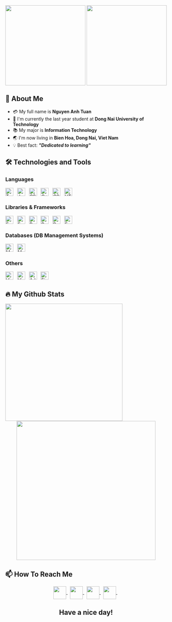 
<div align="center">
  <img align="center" height="250px" src="https://user-images.githubusercontent.com/66428255/192133748-59376ad2-526c-4089-a3b5-d0fbb9d6c478.gif" />
  <img align="center" height="250px" src="https://user-images.githubusercontent.com/73085770/190730412-f5a40d94-37c0-4418-bc7d-7932796953db.gif" />
</div>


## 👋 About Me
- :credit_card: My full name is **Nguyen Anh Tuan**
- :school: I'm currently the last year student at **Dong Nai University of Technology**
- :books: My major is **Information Technology**
- :earth_asia: I'm now living in **Bien Hoa, Dong Nai, Viet Nam**
- :bulb: Best fact: **_"Dedicated to learning"_** 


## 🛠 Technologies and Tools
<!-- LANGUAGES -->
### Languages
  <span><img src="https://img.shields.io/badge/TypeScript-007ACC?style=for-the-badge&logo=typescript&logoColor=white" title="Typescript" height="25" /></span>
  &nbsp;
  <span><img src="https://img.shields.io/badge/JavaScript-323330?style=for-the-badge&logo=javascript&logoColor=F7DF1E" alt="Javascript logo" title="Javascript" height="25" /></span>
  &nbsp;
  <span><img src="https://img.shields.io/badge/C%23-239120?style=for-the-badge&logo=csharp&logoColor=white" alt="CSharp logo" title="CSharp" height="25" /></span>
  &nbsp;
  <span><img src="https://img.shields.io/badge/C%2B%2B-00599C?style=for-the-badge&logo=c%2B%2B&logoColor=white" alt="C++ logo" title="C++" height="25" /></span>
  &nbsp;
  <span><img src="https://img.shields.io/badge/CSS3-1572B6?style=for-the-badge&logo=css3&logoColor=white" alt="CSS3 logo" title="CSS3" height="25" /></span>
  &nbsp;
  <span><img src="https://img.shields.io/badge/HTML5-E34F26?style=for-the-badge&logo=html5&logoColor=white" alt="HTML5 logo" title="HTML5" height="25" /></span>
  &nbsp;
<!-- Libraries & Frameworks -->

### Libraries & Frameworks
  <span><img src="https://img.shields.io/badge/Node%20js-339933?style=for-the-badge&logo=nodedotjs&logoColor=white" alt="Express logo" title="Express" height="25" /></span>
  &nbsp;
  <span><img src="https://img.shields.io/badge/Express%20js-000000?style=for-the-badge&logo=express&logoColor=white" alt="Express logo" title="Express" height="25" /></span>
  &nbsp;
  <span><img src="https://img.shields.io/badge/React-20232A?style=for-the-badge&logo=react&logoColor=61DAFB" alt="React logo" title="React" height="25" /></span>
  &nbsp;
  <span><img src="https://img.shields.io/badge/React_Native-20232A?style=for-the-badge&logo=react&logoColor=61DAFB" alt="React Native logo" title="React Native" height="25" /></span>
  &nbsp;
  <span><img src="https://img.shields.io/badge/Redux-593D88?style=for-the-badge&logo=redux&logoColor=white" alt="React logo" title="React" height="25" /></span>
  &nbsp;
  <span><img src="https://img.shields.io/badge/Socket.io-010101?&style=for-the-badge&logo=Socket.io&logoColor=white" alt="Express logo" title="Express" height="25" /></span>
  &nbsp;
  
<!-- Others -->
### Databases (DB Management Systems)
  <span><img src="https://img.shields.io/badge/MongoDB-4EA94B?style=for-the-badge&logo=mongodb&logoColor=white" alt="MongoDB logo" title="MongoDB" height="25" /></span>
  &nbsp;
  <span><img src="https://img.shields.io/badge/Microsoft%20SQL%20Server-CC2927?style=for-the-badge&logo=microsoft%20sql%20server&logoColor=white" alt="MS SQL Server logo" title="MS SQL Server" height="25" /></span>
  &nbsp;
  
<!-- Others -->
### Others
  <span><img src="https://img.shields.io/badge/VSCode-0078D4?style=for-the-badge&logo=visual%20studio%20code&logoColor=white" alt="Visual Studio Code logo" title="Visual Studio Code" height="25" /></span>
  &nbsp;
  <span><img src="https://img.shields.io/badge/Visual_Studio-5C2D91?style=for-the-badge&logo=visual%20studio&logoColor=white" alt="Visual Studio logo" title="Visual Studio" height="25" /></span>
  &nbsp;
  <span><img src="https://img.shields.io/badge/Adobe%20Illustrator-FF9A00?style=for-the-badge&logo=adobe%20illustrator&logoColor=white" alt="Adobe Illustrator logo" title="Adobe Illustrator" height="25" /></span>
  &nbsp;
  <span><img src="https://img.shields.io/badge/Figma-F24E1E?style=for-the-badge&logo=figma&logoColor=white" alt="Figma logo" title="Figma" height="25" /></span>
  &nbsp;
</p>


## 🔥 My Github Stats
<!--https://github.com/anuraghazra/github-readme-stats-->
<div align=center>
  <div>
    <img width="366" align="left" src="https://github-readme-stats.vercel.app/api/top-langs/?username=NguyenAnhTuan1912&title_color=61dafb&text_color=ffffff&icon_color=61dafb&bg_color=20232a&langs_count=8&layout=compact&border_color=61dafb&hide_border=true" />
  </div>
  <div>
    <img align="center" width="434" src="https://github-readme-stats.vercel.app/api?username=NguyenAnhTuan1912&show_icons=true&theme=react&border_color=61dafb&hide_border=true" />
  </div>
</div>


## 📫 How To Reach Me
<div align="center">
  <a href="mailto:nguyenanhtuan19122002@gmail.com" >
    <img align="center" width="40px" src="https://img.icons8.com/color/344/gmail--v1.png" />
  </a> &nbsp; 
  <a href="https://www.facebook.com/tunanguyen19" >
    <img align="center" width="40px" src="https://img.icons8.com/fluency/344/facebook-new.png" />
  </a> &nbsp; 
  <a href="https://github.com/NguyenAnhTuan1912" >
    <img align="center" width="40px" src="https://img.icons8.com/fluency/344/github.png" />
  </a> &nbsp;
  <a href="https://www.linkedin.com/in/tuan-nguyen-08a550224" >
    <img align="center" width="40px" src="https://img.icons8.com/fluency/344/linkedin.png" />
  </a> &nbsp; 
</div>

<h2 align="center">Have a nice day!</h2>
